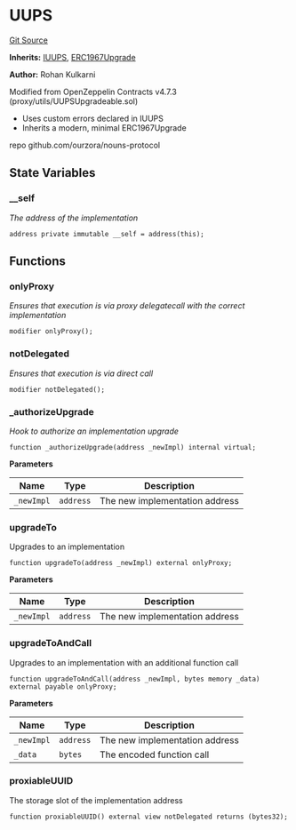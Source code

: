 # UUPS
[Git Source](https://github.com/daokitchen/nouns-stream/blob/c3b52a7ea0bf77a05c09aab9730867448a5dfdc7/src/proxy/UUPS.sol)

**Inherits:**
[IUUPS](/src/proxy/interfaces/IUUPS.sol/contract.IUUPS.md), [ERC1967Upgrade](/src/proxy/ERC1967Upgrade.sol/contract.ERC1967Upgrade.md)

**Author:**
Rohan Kulkarni

Modified from OpenZeppelin Contracts v4.7.3 (proxy/utils/UUPSUpgradeable.sol)
- Uses custom errors declared in IUUPS
- Inherits a modern, minimal ERC1967Upgrade

repo github.com/ourzora/nouns-protocol


## State Variables
### __self
*The address of the implementation*


```solidity
address private immutable __self = address(this);
```


## Functions
### onlyProxy

*Ensures that execution is via proxy delegatecall with the correct implementation*


```solidity
modifier onlyProxy();
```

### notDelegated

*Ensures that execution is via direct call*


```solidity
modifier notDelegated();
```

### _authorizeUpgrade

*Hook to authorize an implementation upgrade*


```solidity
function _authorizeUpgrade(address _newImpl) internal virtual;
```
**Parameters**

|Name|Type|Description|
|----|----|-----------|
|`_newImpl`|`address`|The new implementation address|


### upgradeTo

Upgrades to an implementation


```solidity
function upgradeTo(address _newImpl) external onlyProxy;
```
**Parameters**

|Name|Type|Description|
|----|----|-----------|
|`_newImpl`|`address`|The new implementation address|


### upgradeToAndCall

Upgrades to an implementation with an additional function call


```solidity
function upgradeToAndCall(address _newImpl, bytes memory _data) external payable onlyProxy;
```
**Parameters**

|Name|Type|Description|
|----|----|-----------|
|`_newImpl`|`address`|The new implementation address|
|`_data`|`bytes`|The encoded function call|


### proxiableUUID

The storage slot of the implementation address


```solidity
function proxiableUUID() external view notDelegated returns (bytes32);
```

